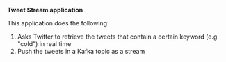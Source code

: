 **Tweet Stream application**

This application does the following:
1. Asks Twitter to retrieve the tweets that contain a certain keyword (e.g. "cold") in real time
2. Push the tweets in a Kafka topic as a stream